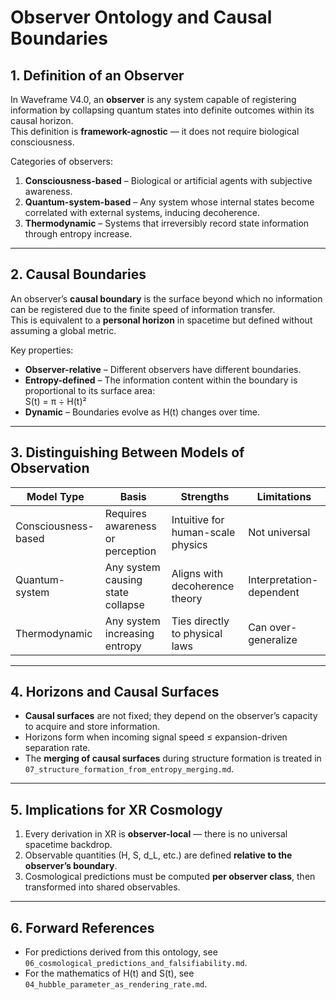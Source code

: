 # Observer Ontology and Causal Boundaries

## 1. Definition of an Observer
In Waveframe V4.0, an **observer** is any system capable of registering information by collapsing quantum states into definite outcomes within its causal horizon.  
This definition is **framework-agnostic** — it does not require biological consciousness.

Categories of observers:
1. **Consciousness-based** – Biological or artificial agents with subjective awareness.
2. **Quantum-system-based** – Any system whose internal states become correlated with external systems, inducing decoherence.
3. **Thermodynamic** – Systems that irreversibly record state information through entropy increase.

---

## 2. Causal Boundaries
An observer’s **causal boundary** is the surface beyond which no information can be registered due to the finite speed of information transfer.  
This is equivalent to a **personal horizon** in spacetime but defined without assuming a global metric.

Key properties:
- **Observer-relative** – Different observers have different boundaries.
- **Entropy-defined** – The information content within the boundary is proportional to its surface area:  
  S(t) = π ÷ H(t)²
- **Dynamic** – Boundaries evolve as H(t) changes over time.

---

## 3. Distinguishing Between Models of Observation

| Model Type | Basis | Strengths | Limitations |
|------------|-------|-----------|-------------|
| Consciousness-based | Requires awareness or perception | Intuitive for human-scale physics | Not universal |
| Quantum-system | Any system causing state collapse | Aligns with decoherence theory | Interpretation-dependent |
| Thermodynamic | Any system increasing entropy | Ties directly to physical laws | Can over-generalize |

---

## 4. Horizons and Causal Surfaces
- **Causal surfaces** are not fixed; they depend on the observer’s capacity to acquire and store information.
- Horizons form when incoming signal speed ≤ expansion-driven separation rate.
- The **merging of causal surfaces** during structure formation is treated in `07_structure_formation_from_entropy_merging.md`.

---

## 5. Implications for XR Cosmology
1. Every derivation in XR is **observer-local** — there is no universal spacetime backdrop.
2. Observable quantities (H, S, d_L, etc.) are defined **relative to the observer’s boundary**.
3. Cosmological predictions must be computed **per observer class**, then transformed into shared observables.

---

## 6. Forward References
- For predictions derived from this ontology, see `06_cosmological_predictions_and_falsifiability.md`.
- For the mathematics of H(t) and S(t), see `04_hubble_parameter_as_rendering_rate.md`.

